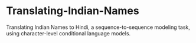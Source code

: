 # Translating-Indian-Names
Translating Indian Names to Hindi, a sequence-to-sequence modeling task, using character-level conditional language models.
